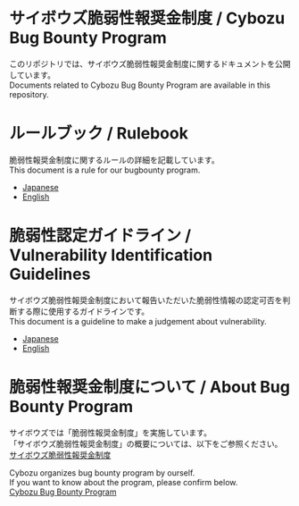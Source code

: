 サイボウズ脆弱性報奨金制度 / Cybozu Bug Bounty Program
===
このリポジトリでは、サイボウズ脆弱性報奨金制度に関するドキュメントを公開しています。  
Documents related to Cybozu Bug Bounty Program are available in this repository.

# ルールブック / Rulebook
脆弱性報奨金制度に関するルールの詳細を記載しています。  
This document is a rule for our bugbounty program.

- [Japanese](rulebook/jp)
- [English](rulebook/en) 

# 脆弱性認定ガイドライン / Vulnerability Identification Guidelines
サイボウズ脆弱性報奨金制度において報告いただいた脆弱性情報の認定可否を判断する際に使用するガイドラインです。  
This document is a guideline to make a judgement about vulnerability.  

- [Japanese](guideline/jp)  
- [English](guideline/en)  


# 脆弱性報奨金制度について / About Bug Bounty Program  
サイボウズでは「脆弱性報奨金制度」を実施しています。  
「サイボウズ脆弱性報奨金制度」の概要については、以下をご参照ください。  
[サイボウズ脆弱性報奨金制度](http://cybozu.co.jp/company/security/bug-bounty/)  

Cybozu organizes bug bounty program by ourself.  
If you want to know about the program, please confirm below.  
[Cybozu Bug Bounty Program](https://cybozu.co.jp/products/bug-bounty/en/)  

